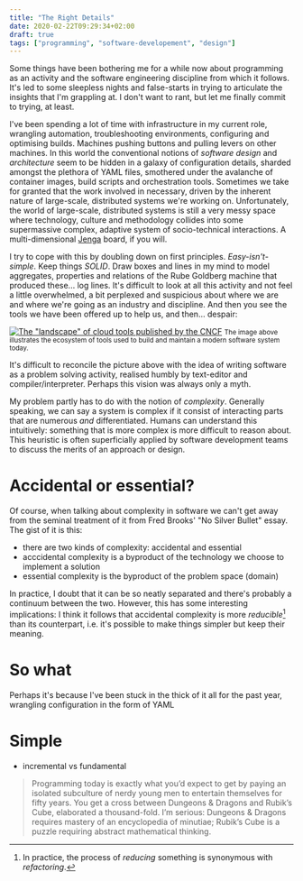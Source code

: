 ```yaml
---
title: "The Right Details"
date: 2020-02-22T09:29:34+02:00
draft: true
tags: ["programming", "software-developement", "design"]
---
```


Some things have been bothering me for a while now about programming as an activity and the software engineering discipline from which it follows.
It's led to some sleepless nights and false-starts in trying to articulate the insights that I'm grappling at. I don't want to rant, but let me finally commit to trying, at least.

I've been spending a lot of time with infrastructure in my current role, wrangling automation, troubleshooting environments, configuring and optimising builds.
Machines pushing buttons and pulling levers on other machines.
In this world the conventional notions of _software design_ and _architecture_ seem to be hidden in a galaxy of configuration details, sharded amongst the plethora of YAML files, smothered under the avalanche of container images, build scripts and orchestration tools.
Sometimes we take for granted that the work involved in necessary, driven by the inherent nature of large-scale, distributed systems we're working on.
Unfortunately, the world of large-scale, distributed systems is still a very messy space where technology, culture and methodology collides into some supermassive complex, adaptive system of socio-technical interactions.
A multi-dimensional [Jenga](https://en.wikipedia.org/wiki/Jenga) board, if you will.

I try to cope with this by doubling down on first principles. _Easy-isn't-simple_. Keep things _SOLID_. Draw boxes and lines in my mind to model aggregates, properties and relations of the Rube Goldberg machine that produced these\... log lines.
It's difficult to look at all this activity and not feel a little overwhelmed, a bit perplexed and suspicious about where we are and where we're going as an industry and discipline.
And then you see the tools we have been offered up to help us, and then\... despair:

<a href="https://landscape.cncf.io" target="new">![The "landscape" of cloud tools published by the CNCF](/2020/02/img/landscape.png)</a>
<small>The image above illustrates the ecosystem of tools used to build and maintain a modern software system today.</small>

It's difficult to reconcile the picture above with the idea of writing software as a problem solving activity, realised humbly by text-editor and compiler/interpreter. Perhaps this vision was always only a myth. 

My problem partly has to do with the notion of _complexity_. Generally speaking, we can say a system is complex if it consist of interacting parts that are numerous _and_ differentiated. 
Humans can understand this intuitively: something that is more complex is more difficult to reason about.
This heuristic is often superficially applied by software development teams to discuss the merits of an approach or design.

# Accidental or essential?

Of course, when talking about complexity in software we can't get away from the seminal treatment of it from Fred Brooks' "No Silver Bullet" essay. The gist of it is this: 

- there are two kinds of complexity: accidental and essential
- acccidental complexity is a byproduct of the technology we choose to implement a solution
- essential complexity is the byproduct of the problem space (domain)

In practice, I doubt that it can be so neatly separated and there's probably a continuum between the two. However, this has some interesting implications: I think it follows that accidental complexity is more _reducible_[^refactoring] than its counterpart, i.e. it's possible to make things simpler but keep their meaning. 

# So what

Perhaps it's because I've been stuck in the thick of it all for the past year, wrangling configuration in the form of YAML 

# Simple 

- incremental vs fundamental

> Programming today is exactly what you’d expect to get by paying an isolated subculture of nerdy young men to entertain themselves for fifty years. You get a cross between Dungeons & Dragons and Rubik’s Cube, elaborated a thousand-fold. I’m serious: Dungeons & Dragons requires mastery of an encyclopedia of minutiae; Rubik’s Cube is a puzzle requiring abstract mathematical thinking. 



[^refactoring]: In practice, the process of _reducing_ something is synonymous with _refactoring_. 